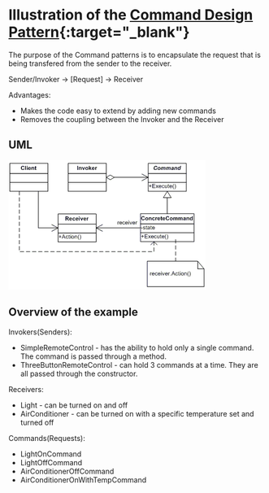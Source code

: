 # Illustration of the [Command Design Pattern](https://refactoring.guru/design-patterns/command){:target="_blank"}

The purpose of the Command patterns is to encapsulate the request that is being transfered from the sender to the receiver.

Sender/Invoker -> [Request] -> Receiver

Advantages:
* Makes the code easy to extend by adding new commands
* Removes the coupling between the Invoker and the Receiver

## UML

![Strategy Design Pattern](command.gif)

## Overview of the example

Invokers(Senders):
* SimpleRemoteControl - has the ability to hold only a single command. The command is passed through a method.
* ThreeButtonRemoteControl - can hold 3 commands at a time. They are all passed through the constructor.

Receivers:
* Light - can be turned on and off 
* AirConditioner - can be turned on with a specific temperature set and turned off

Commands(Requests):
* LightOnCommand
* LightOffCommand
* AirConditionerOffCommand
* AirConditionerOnWithTempCommand

